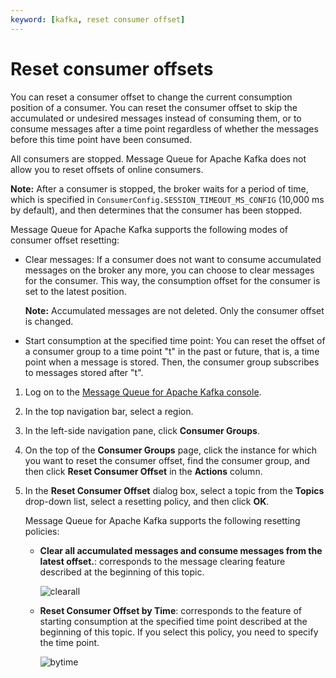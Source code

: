 ```yaml
---
keyword: [kafka, reset consumer offset]
---
```


# Reset consumer offsets

You can reset a consumer offset to change the current consumption position of a consumer. You can reset the consumer offset to skip the accumulated or undesired messages instead of consuming them, or to consume messages after a time point regardless of whether the messages before this time point have been consumed.

All consumers are stopped. Message Queue for Apache Kafka does not allow you to reset offsets of online consumers.

**Note:** After a consumer is stopped, the broker waits for a period of time, which is specified in `ConsumerConfig.SESSION_TIMEOUT_MS_CONFIG` \(10,000 ms by default\), and then determines that the consumer has been stopped.

Message Queue for Apache Kafka supports the following modes of consumer offset resetting:

-   Clear messages: If a consumer does not want to consume accumulated messages on the broker any more, you can choose to clear messages for the consumer. This way, the consumption offset for the consumer is set to the latest position.

    **Note:** Accumulated messages are not deleted. Only the consumer offset is changed.

-   Start consumption at the specified time point: You can reset the offset of a consumer group to a time point "t" in the past or future, that is, a time point when a message is stored. Then, the consumer group subscribes to messages stored after "t".

1.  Log on to the [Message Queue for Apache Kafka console](https://kafka.console.aliyun.com).

2.  In the top navigation bar, select a region.

3.  In the left-side navigation pane, click **Consumer Groups**.

4.  On the top of the **Consumer Groups** page, click the instance for which you want to reset the consumer offset, find the consumer group, and then click **Reset Consumer Offset** in the **Actions** column.

5.  In the **Reset Consumer Offset** dialog box, select a topic from the **Topics** drop-down list, select a resetting policy, and then click **OK**.

    Message Queue for Apache Kafka supports the following resetting policies:

    -   **Clear all accumulated messages and consume messages from the latest offset.**: corresponds to the message clearing feature described at the beginning of this topic.

        ![clearall](https://static-aliyun-doc.oss-accelerate.aliyuncs.com/assets/img/en-US/7050549951/p94025.png)

    -   **Reset Consumer Offset by Time**: corresponds to the feature of starting consumption at the specified time point described at the beginning of this topic. If you select this policy, you need to specify the time point.

        ![bytime](https://static-aliyun-doc.oss-accelerate.aliyuncs.com/assets/img/en-US/7050549951/p94026.png)


